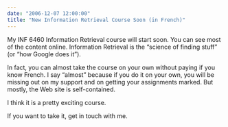 ```yaml
---
date: "2006-12-07 12:00:00"
title: "New Information Retrieval Course Soon (in French)"
---
```




My INF 6460 Information Retrieval course will start soon. You can see most of the content online. Information Retrieval is the &ldquo;science of finding stuff&rdquo; (or &ldquo;how Google does it&rdquo;).

 In fact, you can almost take the course on your own without paying if you know French. I say &ldquo;almost&rdquo; because if you do it on your own, you will be missing out on my support and on getting your assignments marked. But mostly, the Web site is self-contained.

I think it is a pretty exciting course.

If you want to take it, get in touch with me.

